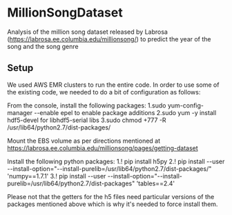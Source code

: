 # MillionSongDataset
Analysis of the million song dataset released by Labrosa (https://labrosa.ee.columbia.edu/millionsong/) to predict the year of the song and the song genre

## Setup
We used AWS EMR clusters to run the entire code. In order to use some of the existing code, we needed to do a bit of configuration as follows:

From the console, install the following packages:
1.sudo yum-config-manager --enable epel to enable package additions
2.sudo yum -y install hdf5-devel for libhdf5-serial libs
3.sudo chmod +777 -R /usr/lib64/python2.7/dist-packages/

Mount the EBS volume as per directions mentioned at https://labrosa.ee.columbia.edu/millionsong/pages/getting-dataset

Install the following python packages:
1.! pip install h5py
2.! pip install --user --install-option="--install-purelib=/usr/lib64/python2.7/dist-packages/" 'numpy==1.7.1'
3.! pip install --user --install-option="--install-purelib=/usr/lib64/python2.7/dist-packages" 'tables==2.4'

Please not that the getters for the h5 files need particular versions of the packages mentioned above which is why it's needed to force install them.
